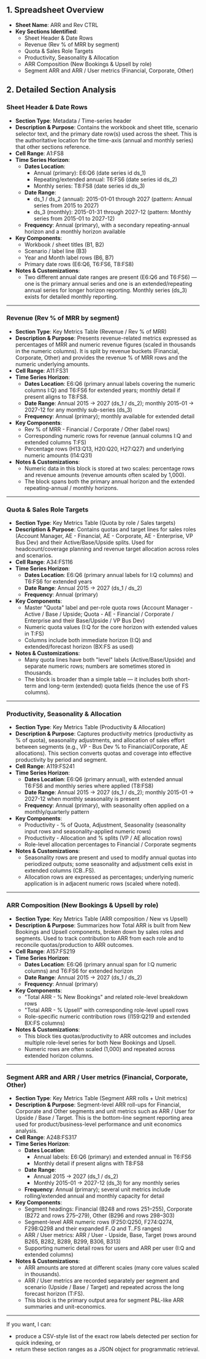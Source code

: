 ## 1. Spreadsheet Overview
- **Sheet Name**: ARR and Rev CTRL
- **Key Sections Identified**:
  - Sheet Header & Date Rows
  - Revenue (Rev % of MRR by segment)
  - Quota & Sales Role Targets
  - Productivity, Seasonality & Allocation
  - ARR Composition (New Bookings & Upsell by role)
  - Segment ARR and ARR / User metrics (Financial, Corporate, Other)

## 2. Detailed Section Analysis

### Sheet Header & Date Rows
- **Section Type**: Metadata / Time-series header
- **Description & Purpose**: Contains the workbook and sheet title, scenario selector text, and the primary date row(s) used across the sheet. This is the authoritative location for the time-axis (annual and monthly series) that other sections reference.
- **Cell Range**: A1:FS8
- **Time Series Horizon**:
  - **Dates Location**:
    - Annual (primary): E6:Q6 (date series id ds_1)
    - Repeating/extended annual: T6:FS6 (date series id ds_2)
    - Monthly series: T8:FS8 (date series id ds_3)
  - **Date Range**:
    - ds_1 / ds_2 (annual): 2015-01-01 through 2027 (pattern: Annual series from 2015 to 2027)
    - ds_3 (monthly): 2015-01-31 through 2027-12 (pattern: Monthly series from 2015-01 to 2027-12)
  - **Frequency**: Annual (primary), with a secondary repeating-annual horizon and a monthly horizon available
- **Key Components**:
  - Workbook / sheet titles (B1, B2)
  - Scenario / label line (B3)
  - Year and Month label rows (B6, B7)
  - Primary date rows (E6:Q6, T6:FS6, T8:FS8)
- **Notes & Customizations**:
  - Two different annual date ranges are present (E6:Q6 and T6:FS6) — one is the primary annual series and one is an extended/repeating annual series for longer horizon reporting. Monthly series (ds_3) exists for detailed monthly reporting.

---

### Revenue (Rev % of MRR by segment)
- **Section Type**: Key Metrics Table (Revenue / Rev % of MRR)
- **Description & Purpose**: Presents revenue-related metrics expressed as percentages of MRR and numeric revenue figures (scaled in thousands in the numeric columns). It is split by revenue buckets (Financial, Corporate, Other) and provides the revenue % of MRR rows and the numeric underlying amounts.
- **Cell Range**: A11:FS31
- **Time Series Horizon**:
  - **Dates Location**: E6:Q6 (primary annual labels covering the numeric columns I:Q) and T6:FS6 for extended years; monthly detail if present aligns to T8:FS8.
  - **Date Range**: Annual 2015 → 2027 (ds_1 / ds_2); monthly 2015-01 → 2027-12 for any monthly sub-series (ds_3)
  - **Frequency**: Annual (primary); monthly available for extended detail
- **Key Components**:
  - Rev % of MRR - Financial / Corporate / Other (label rows)
  - Corresponding numeric rows for revenue (annual columns I:Q and extended columns T:FS)
  - Percentage rows (H13:Q13, H20:Q20, H27:Q27) and underlying numeric amounts (I14:Q31)
- **Notes & Customizations**:
  - Numeric data in this block is stored at two scales: percentage rows and revenue amounts (revenue amounts often scaled by 1,000).
  - The block spans both the primary annual horizon and the extended repeating-annual / monthly horizons.

---

### Quota & Sales Role Targets
- **Section Type**: Key Metrics Table (Quota by role / Sales targets)
- **Description & Purpose**: Contains quotas and target lines for sales roles (Account Manager, AE - Financial, AE - Corporate, AE - Enterprise, VP Bus Dev) and their Active/Base/Upside splits. Used for headcount/coverage planning and revenue target allocation across roles and scenarios.
- **Cell Range**: A34:FS116
- **Time Series Horizon**:
  - **Dates Location**: E6:Q6 (primary annual labels for I:Q columns) and T6:FS6 for extended years
  - **Date Range**: Annual 2015 → 2027 (ds_1 / ds_2)
  - **Frequency**: Annual (primary)
- **Key Components**:
  - Master "Quota" label and per-role quota rows (Account Manager - Active / Base / Upside; Quota - AE - Financial / Corporate / Enterprise and their Base/Upside / VP Bus Dev)
  - Numeric quota values (I:Q for the core horizon with extended values in T:FS)
  - Columns include both immediate horizon (I:Q) and extended/forecast horizon (BX:FS as used)
- **Notes & Customizations**:
  - Many quota lines have both "level" labels (Active/Base/Upside) and separate numeric rows; numbers are sometimes stored in thousands.
  - The block is broader than a simple table — it includes both short-term and long-term (extended) quota fields (hence the use of FS columns).

---

### Productivity, Seasonality & Allocation
- **Section Type**: Key Metrics Table (Productivity & Allocation)
- **Description & Purpose**: Captures productivity metrics (productivity as % of quota), seasonality adjustments, and allocation of sales effort between segments (e.g., VP - Bus Dev % to Financial/Corporate, AE allocations). This section converts quotas and coverage into effective productivity by period and segment.
- **Cell Range**: A119:FS241
- **Time Series Horizon**:
  - **Dates Location**: E6:Q6 (primary annual), with extended annual T6:FS6 and monthly series where applied (T8:FS8)
  - **Date Range**: Annual 2015 → 2027 (ds_1 / ds_2); monthly 2015-01 → 2027-12 when monthly seasonality is present
  - **Frequency**: Annual (primary), with seasonality often applied on a monthly/quarterly pattern
- **Key Components**:
  - Productivity - % of Quota, Adjustment, Seasonality (seasonality input rows and seasonality-applied numeric rows)
  - Productivity - Allocation and % splits (VP / AE allocation rows)
  - Role-level allocation percentages to Financial / Corporate segments
- **Notes & Customizations**:
  - Seasonality rows are present and used to modify annual quotas into periodized outputs; some seasonality and adjustment cells exist in extended columns (CB..FS).
  - Allocation rows are expressed as percentages; underlying numeric application is in adjacent numeric rows (scaled where noted).

---

### ARR Composition (New Bookings & Upsell by role)
- **Section Type**: Key Metrics Table (ARR composition / New vs Upsell)
- **Description & Purpose**: Summarizes how Total ARR is built from New Bookings and Upsell components, broken down by sales roles and segments. Used to track contribution to ARR from each role and to reconcile quotas/production to ARR outcomes.
- **Cell Range**: A157:FS219
- **Time Series Horizon**:
  - **Dates Location**: E6:Q6 (primary annual span for I:Q numeric columns) and T6:FS6 for extended horizon
  - **Date Range**: Annual 2015 → 2027 (ds_1 / ds_2)
  - **Frequency**: Annual (primary)
- **Key Components**:
  - "Total ARR - % New Bookings" and related role-level breakdown rows
  - "Total ARR - % Upsell" with corresponding role-level upsell rows
  - Role-specific numeric contribution rows (I159:Q219 and extended BX:FS columns)
- **Notes & Customizations**:
  - This block ties quotas/productivity to ARR outcomes and includes multiple role-level series for both New Bookings and Upsell.
  - Numeric rows are often scaled (1,000) and repeated across extended horizon columns.

---

### Segment ARR and ARR / User metrics (Financial, Corporate, Other)
- **Section Type**: Key Metrics Table (Segment ARR rolls + Unit metrics)
- **Description & Purpose**: Segment-level ARR roll-ups for Financial, Corporate and Other segments and unit metrics such as ARR / User for Upside / Base / Target. This is the bottom-line segment reporting area used for product/business-level performance and unit economics analysis.
- **Cell Range**: A248:FS317
- **Time Series Horizon**:
  - **Dates Location**:
    - Annual labels: E6:Q6 (primary) and extended annual in T6:FS6
    - Monthly detail if present aligns with T8:FS8
  - **Date Range**:
    - Annual 2015 → 2027 (ds_1 / ds_2)
    - Monthly 2015-01 → 2027-12 (ds_3) for any monthly series
  - **Frequency**: Annual (primary); several unit metrics include rolling/extended annual and monthly capacity for detail
- **Key Components**:
  - Segment headings: Financial (B248 and rows 251–255), Corporate (B272 and rows 275–279), Other (B296 and rows 298–303)
  - Segment-level ARR numeric rows (F250:Q250, F274:Q274, F298:Q298 and their expanded F..Q and T..FS ranges)
  - ARR / User metrics: ARR / User - Upside, Base, Target (rows around B265, B282, B289, B299, B306, B313)
  - Supporting numeric detail rows for users and ARR per user (I:Q and extended columns)
- **Notes & Customizations**:
  - ARR amounts are stored at different scales (many core values scaled in thousands).
  - ARR / User metrics are recorded separately per segment and scenario (Upside / Base / Target) and repeated across the long forecast horizon (T:FS).
  - This block is the primary output area for segment P&L-like ARR summaries and unit-economics.

---

If you want, I can:
- produce a CSV-style list of the exact row labels detected per section for quick indexing, or
- return these section ranges as a JSON object for programmatic retrieval.